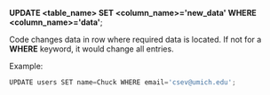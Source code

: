 


  
**UPDATE <table\_name> SET <column\_name>='new\_data' WHERE <column\_name>='data'**;  
  
Code changes data in row where required data is located. If not for a **WHERE** keyword, it would change all entries.  
  
Example:  
  

```python
UPDATE users SET name=Chuck WHERE email='csev@umich.edu';
```
